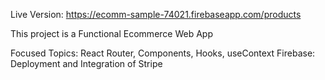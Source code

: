 Live Version: https://ecomm-sample-74021.firebaseapp.com/products

This project is a Functional Ecommerce Web App

Focused Topics:
React Router, Components, Hooks, useContext
Firebase: Deployment and Integration of Stripe
